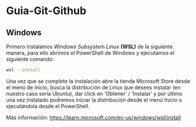 # Guia-Git-Github

## Windows

Primero instalamos *Windows Subsystem Linux* **(WSL)** de la siguiente manera, para ello abrimos el PowerShell de Windows y ejecutamos el siguiente comando:

```bash
wsl --install
```

Una vez que se complete la instalación abre la tienda Microsoft Store desde el menú de inicio, busca la distribución de Linux que desees instalar (en nuestro caso sería Ubuntu), dar click en ‘Obtener’ / ‘Instalar’ y por último una vez instalado podremos iniciar la distribución desde el menú Inicio o ejecutándola desde el PowerShell.


Más información: https://learn.microsoft.com/en-us/windows/wsl/install



